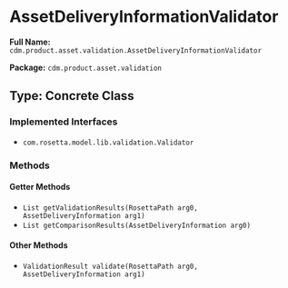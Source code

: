 # AssetDeliveryInformationValidator

**Full Name:** `cdm.product.asset.validation.AssetDeliveryInformationValidator`

**Package:** `cdm.product.asset.validation`

## Type: Concrete Class

### Implemented Interfaces

- `com.rosetta.model.lib.validation.Validator`

### Methods

#### Getter Methods

- `List getValidationResults(RosettaPath arg0, AssetDeliveryInformation arg1)`
- `List getComparisonResults(AssetDeliveryInformation arg0)`

#### Other Methods

- `ValidationResult validate(RosettaPath arg0, AssetDeliveryInformation arg1)`

